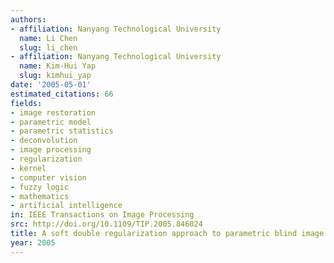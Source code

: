 ```yaml
---
authors:
- affiliation: Nanyang Technological University
  name: Li Chen
  slug: li_chen
- affiliation: Nanyang Technological University
  name: Kim-Hui Yap
  slug: kimhui_yap
date: '2005-05-01'
estimated_citations: 66
fields:
- image restoration
- parametric model
- parametric statistics
- deconvolution
- image processing
- regularization
- kernel
- computer vision
- fuzzy logic
- mathematics
- artificial intelligence
in: IEEE Transactions on Image Processing
src: http://doi.org/10.1109/TIP.2005.846024
title: A soft double regularization approach to parametric blind image deconvolution
year: 2005
---
```

